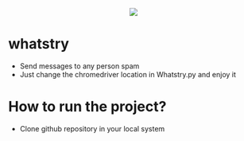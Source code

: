 <p align="center"><img src="https://www.zamanalwsl.net/CustomImage/get/700/500/6bcb091f30ac06d9b923e331.jpg"</img></p>




# whatstry
- Send messages to any person spam 
- Just change the chromedriver location in Whatstry.py and enjoy it
# How to run the project?
- Clone github repository in your local system
